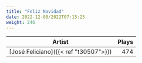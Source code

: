 ```yaml
---
title: "Feliz Navidad"
date: 2022-12-08/2022T07:15:23
weight: 246
---
```




 Artist | Plays 
----- | -----:
[José Feliciano]({{< ref "t30507">}}) | 474
